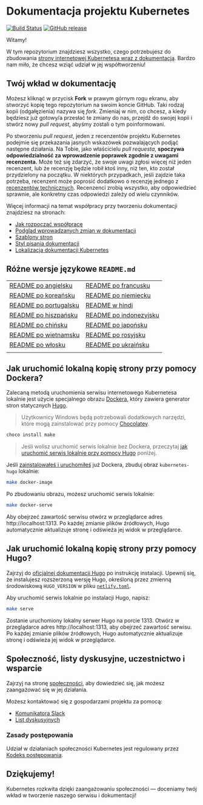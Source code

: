 # Dokumentacja projektu Kubernetes

[![Build Status](https://api.travis-ci.org/kubernetes/website.svg?branch=master)](https://travis-ci.org/kubernetes/website)
[![GitHub release](https://img.shields.io/github/release/kubernetes/website.svg)](https://github.com/kubernetes/website/releases/latest)

Witamy!

W tym repozytorium znajdziesz wszystko, czego potrzebujesz do zbudowania
[strony internetowej Kubernetesa wraz z dokumentacją](https://kubernetes.io/).
Bardzo nam miło, że chcesz wziąć udział w jej współtworzeniu!

## Twój wkład w dokumentację

Możesz kliknąć w przycisk **Fork** w prawym górnym rogu ekranu, aby stworzyć
kopię tego repozytorium na swoim koncie GitHub. Taki rodzaj kopii (odgałęzienia)
nazywa się _fork_. Zmieniaj w nim, co chcesz, a kiedy będziesz już gotowy/a
przesłać te zmiany do nas, przejdź do swojej kopii i stwórz nowy _pull request_,
abyśmy zostali o tym poinformowani.

Po stworzeniu _pull request_, jeden z recenzentów projektu Kubernetes podejmie
się przekazania jasnych wskazówek pozwalających podjąć następne działania. Na
Tobie, jako właścicielu _pull requesta_, **spoczywa odpowiedzialność za
wprowadzenie poprawek zgodnie z uwagami recenzenta.** Może też się zdarzyć, że
swoje uwagi zgłosi więcej niż jeden recenzent, lub że recenzję będzie robił ktoś
inny, niż ten, kto został przydzielony na początku. W niektórych przypadkach,
jeśli zajdzie taka potrzeba, recenzent może poprosić dodatkowo o recenzję
jednego z
[recenzentów technicznych](https://github.com/kubernetes/website/wiki/Tech-reviewers).
Recenzenci zrobią wszystko, aby odpowiedzieć sprawnie, ale konkretny czas
odpowiedzi zależy od wielu czynników.

Więcej informacji na temat współpracy przy tworzeniu dokumentacji znajdziesz na
stronach:

- [Jak rozpocząć współpracę](https://kubernetes.io/docs/contribute/start/)
- [Podgląd wprowadzanych zmian w dokumentacji](http://kubernetes.io/docs/contribute/intermediate#view-your-changes-locally)
- [Szablony stron](http://kubernetes.io/docs/contribute/style/page-templates/)
- [Styl pisania dokumentacji](http://kubernetes.io/docs/contribute/style/style-guide/)
- [Lokalizacja dokumentacji Kubernetes](https://kubernetes.io/docs/contribute/localization/)

## Różne wersje językowe `README.md`

|                                       |                                        |
| ------------------------------------- | -------------------------------------- |
| [README po angielsku](README.md)      | [README po francusku](README-fr.md)    |
| [README po koreańsku](README-ko.md)   | [README po niemiecku](README-de.md)    |
| [README po portugalsku](README-pt.md) | [README w hindi](README-hi.md)         |
| [README po hiszpańsku](README-es.md)  | [README po indonezyjsku](README-id.md) |
| [README po chińsku](README-zh.md)     | [README po japońsku](README-ja.md)     |
| [README po wietnamsku](README-vi.md)  | [README po rosyjsku](README-ru.md)     |
| [README po włosku](README-it.md)      | [README po ukraińsku](README-uk.md)    |
|                                       |                                        |

## Jak uruchomić lokalną kopię strony przy pomocy Dockera?

Zalecaną metodą uruchomienia serwisu internetowego Kubernetesa lokalnie jest
użycie specjalnego obrazu [Dockera](https://docker.com), który zawiera generator
stron statycznych [Hugo](https://gohugo.io).

> Użytkownicy Windows będą potrzebowali dodatkowych narzędzi, które mogą
> zainstalować przy pomocy [Chocolatey](https://chocolatey.org).

```bash
choco install make
```

> Jeśli wolisz uruchomić serwis lokalnie bez Dockera, przeczytaj
> [jak uruchomić serwis lokalnie przy pomocy Hugo](#jak-uruchomić-lokalną-kopię-strony-przy-pomocy-hugo)
> poniżej.

Jeśli [zainstalowałeś i uruchomiłeś](https://www.docker.com/get-started) już
Dockera, zbuduj obraz `kubernetes-hugo` lokalnie:

```bash
make docker-image
```

Po zbudowaniu obrazu, możesz uruchomić serwis lokalnie:

```bash
make docker-serve
```

Aby obejrzeć zawartość serwisu otwórz w przeglądarce adres
http://localhost:1313. Po każdej zmianie plików źródłowych, Hugo automatycznie
aktualizuje stronę i odświeża jej widok w przeglądarce.

## Jak uruchomić lokalną kopię strony przy pomocy Hugo?

Zajrzyj do
[oficjalnej dokumentacji Hugo](https://gohugo.io/getting-started/installing/) po
instrukcję instalacji. Upewnij się, że instalujesz rozszerzoną wersję Hugo,
określoną przez zmienną środowiskową `HUGO_VERSION` w pliku
[`netlify.toml`](netlify.toml#L9).

Aby uruchomić serwis lokalnie po instalacji Hugo, napisz:

```bash
make serve
```

Zostanie uruchomiony lokalny serwer Hugo na porcie 1313. Otwórz w przeglądarce
adres http://localhost:1313, aby obejrzeć zawartość serwisu. Po każdej zmianie
plików źródłowych, Hugo automatycznie aktualizuje stronę i odświeża jej widok w
przeglądarce.

## Społeczność, listy dyskusyjne, uczestnictwo i wsparcie

Zajrzyj na stronę [społeczności](http://kubernetes.io/community/), aby
dowiedzieć się, jak możesz zaangażować się w jej działania.

Możesz kontaktować się z gospodarzami projektu za pomocą:

- [Komunikatora Slack](https://kubernetes.slack.com/messages/sig-docs)
- [List dyskusyjnych](https://groups.google.com/forum/#!forum/kubernetes-sig-docs)

### Zasady postępowania

Udział w działaniach społeczności Kubernetes jest regulowany przez
[Kodeks postępowania](code-of-conduct.md).

## Dziękujemy!

Kubernetes rozkwita dzięki zaangażowaniu społeczności — doceniamy twój wkład w
tworzenie naszego serwisu i dokumentacji!
